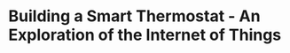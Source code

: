 Building a Smart Thermostat - An Exploration of the Internet of Things
======================================================================
